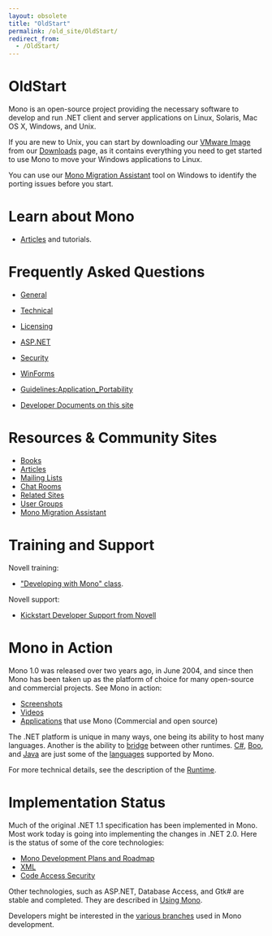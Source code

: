 ```yaml
---
layout: obsolete
title: "OldStart"
permalink: /old_site/OldStart/
redirect_from:
  - /OldStart/
---
```


OldStart
========

 Mono is an open-source project providing the necessary software to develop and run .NET client and server applications on Linux, Solaris, Mac OS X, Windows, and Unix.

If you are new to Unix, you can start by downloading our [VMware Image]({{site.github.url}}/old_site/VMware_Image "VMware Image") from our [Downloads]({{site.github.url}}/old_site/Downloads "Downloads") page, as it contains everything you need to get started to use Mono to move your Windows applications to Linux.

You can use our [Mono Migration Assistant]({{site.github.url}}/old_site/MoMA) tool on Windows to identify the porting issues before you start.

Learn about Mono
================

-   [Articles]({{site.github.url}}/old_site/Articles "Articles") and tutorials.

Frequently Asked Questions
==========================

-   [General]({{site.github.url}}/old_site/FAQ:_General "FAQ: General")
-   [Technical]({{site.github.url}}/old_site/FAQ:_Technical "FAQ: Technical")
-   [Licensing]({{site.github.url}}/old_site/FAQ:_Licensing "FAQ: Licensing")
-   [ASP.NET]({{site.github.url}}/old_site/FAQ:_ASP.NET "FAQ: ASP.NET")
-   [Security]({{site.github.url}}/old_site/FAQ:_Security "FAQ: Security")
-   [WinForms]({{site.github.url}}/old_site/FAQ:_Winforms "FAQ: Winforms")

-   [Guidelines:Application\_Portability]({{site.github.url}}/old_site/Guidelines:Application_Portability "Guidelines:Application Portability")
-   [Developer Documents on this site]({{site.github.url}}/old_site/Category:Developer_Resource "Category:Developer Resource")

Resources & Community Sites
===========================

-   [Books]({{site.github.url}}/old_site/Books "Books")
-   [Articles]({{site.github.url}}/old_site/Articles "Articles")
-   [Mailing Lists]({{site.github.url}}/old_site/Mailing_Lists "Mailing Lists")
-   [Chat Rooms]({{site.github.url}}/old_site/IRC "IRC")
-   [Related Sites]({{site.github.url}}/old_site/Related_Mono_Sites "Related Mono Sites")
-   [User Groups]({{site.github.url}}/old_site/User_Groups "User Groups")
-   [Mono Migration Assistant]({{site.github.url}}/old_site/MoMA)

Training and Support
====================

Novell training:

-   ["Developing with Mono" class](http://developer.novell.com/wiki/index.php/Developing_with_Mono).

Novell support:

-   [Kickstart Developer Support from Novell]({{site.github.url}}/old_site/Mono_Developer_Support_from_Novell)

Mono in Action
==============

Mono 1.0 was released over two years ago, in June 2004, and since then Mono has been taken up as the platform of choice for many open-source and commercial projects. See Mono in action:

-   [Screenshots]({{site.github.url}}/old_site/Screenshots "Screenshots")
-   [Videos]({{site.github.url}}/old_site/Videos "Videos")
-   [Applications]({{site.github.url}}/old_site/Software "Software") that use Mono (Commercial and open source)

The .NET platform is unique in many ways, one being its ability to host many languages. Another is the ability to [bridge]({{site.github.url}}/old_site/Bridges "Bridges") between other runtimes. [C\#]({{site.github.url}}/old_site/CSharp_Compiler), [Boo]({{site.github.url}}/old_site/Boo "Boo"), and [Java]({{site.github.url}}/old_site/Java "Java") are just some of the [languages]({{site.github.url}}/old_site/Languages "Languages") supported by Mono.

For more technical details, see the description of the [Runtime]({{site.github.url}}/old_site/Mono:Runtime "Mono:Runtime").

Implementation Status
=====================

Much of the original .NET 1.1 specification has been implemented in Mono. Most work today is going into implementing the changes in .NET 2.0. Here is the status of some of the core technologies:

-   [Mono Development Plans and Roadmap]({{site.github.url}}/old_site/Plans "Plans")
-   [XML]({{site.github.url}}/old_site/XML "XML")
-   [Code Access Security]({{site.github.url}}/old_site/CAS "CAS")

Other technologies, such as ASP.NET, Database Access, and Gtk\# are stable and completed. They are described in [Using Mono]({{site.github.url}}/old_site/Use "Use").

Developers might be interested in the [various branches]({{site.github.url}}/old_site/Branches "Branches") used in Mono development.

